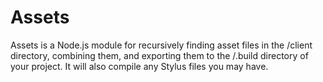 Assets
======

Assets is a Node.js module for recursively finding asset files in the /client directory, combining them, and exporting them to the /.build directory of your project. It will also compile any Stylus files you may have. 
